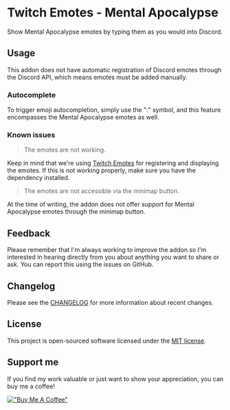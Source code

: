 # Twitch Emotes - Mental Apocalypse

Show Mental Apocalypse emotes by typing them as you would into Discord.

## Usage

This addon does not have automatic registration of Discord emotes through the Discord API, which means emotes must be added manually.

### Autocomplete

To trigger emoji autocompletion, simply use the ":" symbol, and this feature encompasses the Mental Apocalypse emotes as well.

### Known issues

> The emotes are not working.

Keep in mind that we're using [Twitch Emotes](https://www.curseforge.com/wow/addons/twitch-emotes-v2) for registering and displaying the emotes. If this is not working properly, make sure you have the dependency installed.

> The emotes are not accessible via the minimap button.

At the time of writing, the addon does not offer support for Mental Apocalypse emotes through the minimap button.

## Feedback

Please remember that I'm always working to improve the addon so I'm interested in hearing directly from you about anything you want to share or ask. You can report this using the issues on GitHub.

## Changelog

Please see the [CHANGELOG](CHANGELOG.md) for more information about recent changes.

## License

This project is open-sourced software licensed under the [MIT license](https://opensource.org/licenses/MIT).

## Support me
If you find my work valuable or just want to show your appreciation, you can buy me a coffee!

[!["Buy Me A Coffee"](https://www.buymeacoffee.com/assets/img/custom_images/orange_img.png)](https://buymeacoffee.com/jordinbrouwer)
